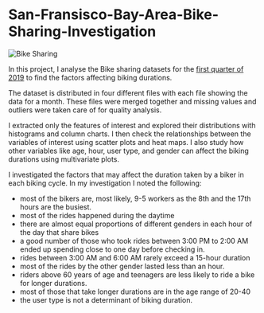 # San-Fransisco-Bay-Area-Bike-Sharing-Investigation

<img src="https://www.dreamstime.com/editorial-photo-san-francisco-bike-sharing-usa-april-bay-area-share-station-usa-babs-started-has-stations-bicycles-image50425576" alt="Bike Sharing" style="max-width: 100%;">

In this project, I analyse the Bike sharing datasets for the [first quarter of 2019](https://s3.amazonaws.com/fordgobike-data/index.html) to find the factors affecting biking durations. 

The dataset is distributed in four different files with each file showing the data for a month. These files were merged together and missing values and outliers were taken care of for quality analysis.

I extracted only the features of interest and explored their distributions with histograms and column charts. I then check the relationships between the variables of interest using scatter plots and heat maps. I also study how other variables like age, hour, user type, and gender can affect the biking durations using multivariate plots. 

I investigated the factors that may affect the duration taken by a biker in each biking cycle. In my investigation I noted the following:

- most of the bikers are, most likely, 9-5 workers as the 8th and the 17th hours are the busiest.
- most of the rides happened during the daytime 
- there are almost equal proportions of different genders in each hour of the day that share bikes
- a good number of those who took rides between 3:00 PM to 2:00 AM ended up spending close to one day before checking in.
- rides between 3:00 AM and 6:00 AM rarely exceed a 15-hour duration
- most of the rides by the other gender lasted less than an hour.
- riders above 60 years of age and teenagers are less likely to ride a bike for longer durations.
- most of those that take longer durations are in the age range of 20-40
- the user type is not a determinant of biking duration.
